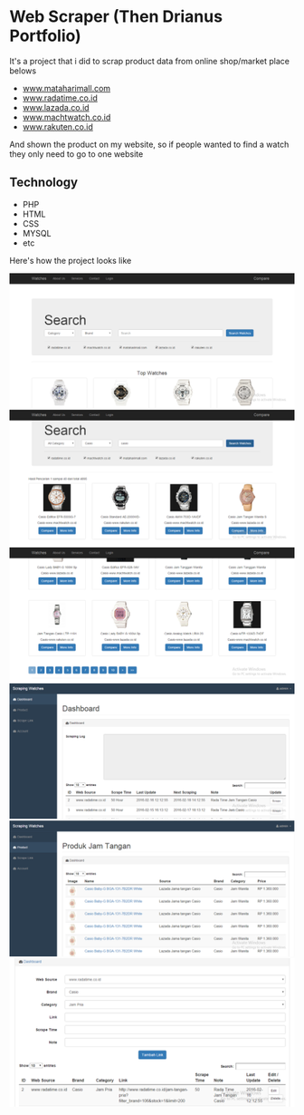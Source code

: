# Web Scraper (Then Drianus Portfolio)

It's a project that i did to scrap product data from online shop/market place belows
* www.mataharimall.com
* www.radatime.co.id
* www.lazada.co.id
* www.machtwatch.co.id
* www.rakuten.co.id

And shown the product on my website, so if people wanted to find a watch they only need to go to one website

## Technology
* PHP
* HTML
* CSS
* MYSQL
* etc

Here's how the project looks like

![Image of main](https://github.com/thendrianus/web-scraper/blob/master/public/1.png?raw=true)
![Image of main2](https://github.com/thendrianus/web-scraper/blob/master/public/2.png?raw=true)
![Image of main3](https://github.com/thendrianus/web-scraper/blob/master/public/3.png?raw=true)
![Image of dashboard](https://github.com/thendrianus/web-scraper/blob/master/public/4.png?raw=true)
![Image of list product](https://github.com/thendrianus/web-scraper/blob/master/public/5.png?raw=true)
![Image of scraping link](https://github.com/thendrianus/web-scraper/blob/master/public/6.png?raw=true)